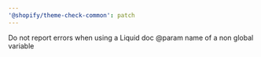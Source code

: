 ```yaml
---
'@shopify/theme-check-common': patch
---
```


Do not report errors when using a Liquid doc @param name of a non global variable
